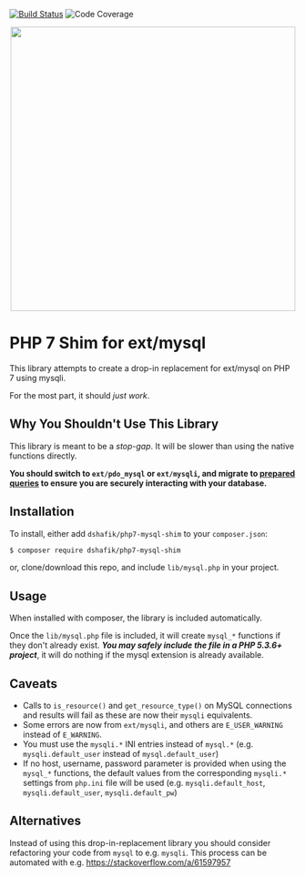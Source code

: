 [![Build Status](https://github.com/dshafik/php7-mysql-shim/workflows/Unit%20Tests/badge.svg)](https://github.com/dshafik/php7-mysql-shim/actions)
![Code Coverage](https://img.shields.io/endpoint?url=https://gist.githubusercontent.com/dshafik/ee79527e0098afea147bffc33bf710d3/raw/coverage.json)

<p align="center">
  <img width="500" height="500" src="https://github.com/user-attachments/assets/28526ddb-1748-46ba-a984-81bcc238274d">
</p>

# PHP 7 Shim for ext/mysql

This library attempts to create a drop-in replacement for ext/mysql on PHP 7 using mysqli.

For the most part, it should _just work_.

## Why You Shouldn't Use This Library

This library is meant to be a _stop-gap_. It will be slower than using the native functions directly.

**You should switch to `ext/pdo_mysql` or `ext/mysqli`, and migrate to [prepared queries](http://php.net/manual/en/pdo.prepared-statements.php) to ensure you are securely interacting with your database.**

## Installation

To install, either add `dshafik/php7-mysql-shim` to your `composer.json`:

```sh
$ composer require dshafik/php7-mysql-shim
```

or, clone/download this repo, and include `lib/mysql.php` in your project.

## Usage

When installed with composer, the library is included automatically. 

Once the `lib/mysql.php` file is included, it will create `mysql_*` functions if they don't already exist. _**You may safely include the file in a PHP 5.3.6+ project**_, it will do nothing if the mysql extension is already available.

## Caveats

- Calls to `is_resource()` and `get_resource_type()` on MySQL connections and results will fail as these are now their `mysqli` equivalents.
- Some errors are now from `ext/mysqli`, and others are `E_USER_WARNING` instead of `E_WARNING`.
- You must use the `mysqli.*` INI entries instead of `mysql.*` (e.g. `mysqli.default_user` instead of `mysql.default_user`)
- If no host, username, password parameter is provided when using the `mysql_*` functions, the default values from the corresponding `mysqli.*` settings from `php.ini` file will be used (e.g. `mysqli.default_host`, `mysqli.default_user`, `mysqli.default_pw`)

## Alternatives

Instead of using this drop-in-replacement library you should consider refactoring your code from `mysql` to e.g. `mysqli`. This process can be automated with e.g. https://stackoverflow.com/a/61597957

